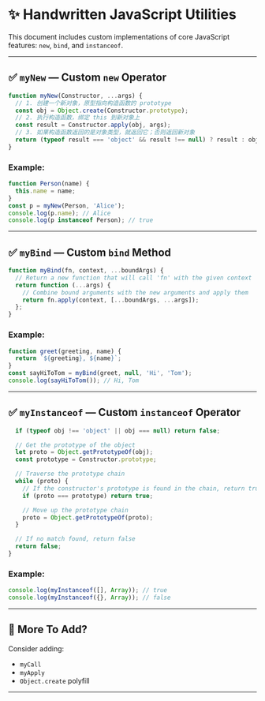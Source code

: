 # ✨ Handwritten JavaScript Utilities

This document includes custom implementations of core JavaScript features: `new`, `bind`, and `instanceof`.

---

## ✅ `myNew` — Custom `new` Operator

```js
function myNew(Constructor, ...args) {
  // 1. 创建一个新对象，原型指向构造函数的 prototype
  const obj = Object.create(Constructor.prototype);
  // 2. 执行构造函数，绑定 this 到新对象上
  const result = Constructor.apply(obj, args);
  // 3. 如果构造函数返回的是对象类型，就返回它；否则返回新对象
  return (typeof result === 'object' && result !== null) ? result : obj;
}
```

### Example:

```js
function Person(name) {
  this.name = name;
}
const p = myNew(Person, 'Alice');
console.log(p.name); // Alice
console.log(p instanceof Person); // true
```

---

## ✅ `myBind` — Custom `bind` Method

```js
function myBind(fn, context, ...boundArgs) {
  // Return a new function that will call 'fn' with the given context
  return function (...args) {
    // Combine bound arguments with the new arguments and apply them
    return fn.apply(context, [...boundArgs, ...args]);
  };
}
```

### Example:

```js
function greet(greeting, name) {
  return `${greeting}, ${name}`;
}
const sayHiToTom = myBind(greet, null, 'Hi', 'Tom');
console.log(sayHiToTom()); // Hi, Tom
```

---

## ✅ `myInstanceof` — Custom `instanceof` Operator

```js
  if (typeof obj !== 'object' || obj === null) return false;

  // Get the prototype of the object
  let proto = Object.getPrototypeOf(obj);
  const prototype = Constructor.prototype;

  // Traverse the prototype chain
  while (proto) {
    // If the constructor's prototype is found in the chain, return true
    if (proto === prototype) return true;

    // Move up the prototype chain
    proto = Object.getPrototypeOf(proto);
  }

  // If no match found, return false
  return false;
}
```

### Example:

```js
console.log(myInstanceof([], Array)); // true
console.log(myInstanceof({}, Array)); // false
```

---

## 📌 More To Add?

Consider adding:

- `myCall`
- `myApply`
- `Object.create` polyfill

---
